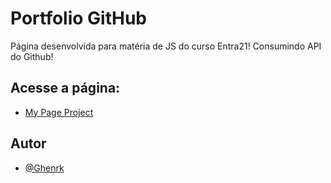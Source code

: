 
# Portfolio GitHub  

Página desenvolvida para matéria de JS do curso Entra21!
Consumindo API do Github!


## Acesse a página:

- [My Page Project](https://portfolio-git-hub.vercel.app/)
## Autor

- [@Ghenrk](https://www.github.com/Ghenrk)


